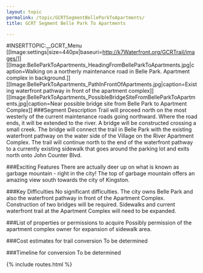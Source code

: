 ```yaml
---
layout: topic
permalink: /topic/GCRTSegmentBelleParkToApartments/
title: GCRT Segment Belle Park To Apartments

---
```


#INSERTTOPIC:__GCRT_Menu
[[Image:settings|size=440px|baseuri=http://k7Waterfront.org/GCRTrail/images/]]
[[Image:BelleParkToApartments_HeadingFromBelleParkToApartments.jpg|caption=Walking on a northerly maintenance road in Belle Park.  Apartment complex in background.]]
[[Image:BelleParkToApartments_PathInFrontOfApartments.jpg|caption=Existing waterfront pathway in front of the apartment complex]]
[[Image:BelleParkToApartments_PossibleBridgeSiteFromBelleParkToApartments.jpg|caption=Near possible bridge site from Belle Park to Apartment Complex]]
###Segment Description
Trail will proceed north on the most westerly of the current maintenance roads going northward.  Where the road ends, it will be extended to the river.  A bridge will be constructed crossing a small creek.  The bridge will connect the trail in Belle Park with the existing waterfront pathway on the water side of the Village on the River Apartment Complex.  The trail will continue north to the end of the waterfront pathway to a currently existing sidewalk that goes around the parking lot and exits north onto John Counter Blvd.



###Exciting Features
There are actually deer up on what is known as garbage mountain - right in the city!
The top of garbage mountain offers an amazing view south towards the city of Kingston.

###Key Difficulties
No significant difficulties.  The city owns Belle Park and also the waterfront pathway in front of the Apartment Complex.
Construction of two bridges will be required.
Sidewalks and current waterfront trail at the Apartment Complex will need to be expanded.

###List of properties or permissions to acquire
Possibly permission of the apartment complex owner for expansion of sidewalk area.

###Cost estimates for trail conversion
To be determined

###Timeline for conversion
To be determined

{% include routes.html %}
